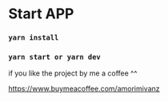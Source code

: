# Start APP

### `yarn install`

### `yarn start or yarn dev`

if you like the project by me a coffee ^^

https://www.buymeacoffee.com/amorimivanz
